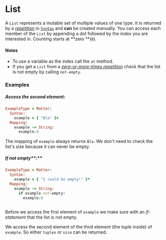 # List

A `List` represents a mutable set of multiple values of one type. It is returned by a [_repetition_](/syntax/repetition.md) in [`Syntax`](//syntax/README.md) and **can** be created manually. You can access each member of the `List` by appending a dot followed by the index you are interested in. Counting starts at **zero **\(`0`\).

#### Notes

* To use a variable as the index call the `at` method.
* If you get a `List` from a [_zero-or-more-times repetition_](/syntax/repetition.md#zero-or-more-times) check that the list is not empty by calling `not-empty`.

### Examples

##### **Access the second element:**

```ruby
ExampleType < Matter:
  Syntax:
    example = { "Bla" }+
  Mapping:
    example -> String:
      example.0
```

The mapping of `example` always returns `Bla`. We don't need to check the list's size because it can never be empty.

##### If not empty**:**

```ruby
ExampleType < Matter:
  Syntax:
    example = { "I could be empty!" }*
  Mapping:
    example -> String:
      if example.not-empty:
        example.0
        
```

Before we access the first element of `example` we make sure with an _if-statement_ that the list is not empty.

We access the second element of the third element \(the tuple inside\) of `example`. So either `tuples` or `nice` can be returned.

